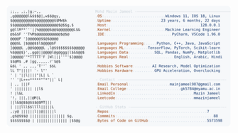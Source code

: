 <picture>
  <source srcset="https://raw.githubusercontent.com/mmazinjameel/mmazinjameel/main/dark_mode.svg?v=1748369603" media="(prefers-color-scheme: dark)">
  <img src="https://raw.githubusercontent.com/mmazinjameel/mmazinjameel/main/light_mode.svg?v=1748369603">
</picture>
